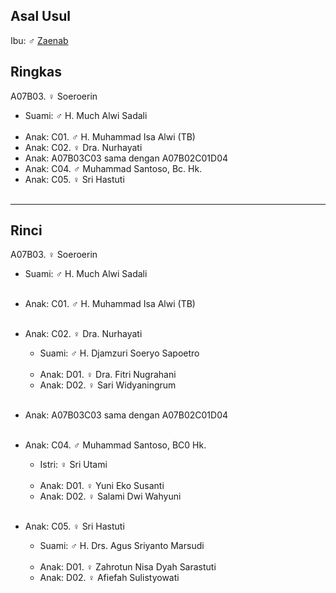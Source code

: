 ## Asal Usul

Ibu: ♂ [Zaenab][up] 

## Ringkas

A07B03. ♀ Soeroerin
	<br/>

*	Suami: ♂ H. Much Alwi Sadali
	<br/><br/>
*	Anak: C01. ♂ H. Muhammad Isa Alwi (TB)
*	Anak: C02. ♀ Dra. Nurhayati 
*	Anak: A07B03C03 sama dengan A07B02C01D04
*	Anak: C04. ♂ Muhammad Santoso, Bc. Hk.
*	Anak: C05. ♀ Sri Hastuti 
	<br/><br/>

-- -- --

## Rinci

A07B03. ♀ Soeroerin
	<br/>

*	Suami: ♂ H. Much Alwi Sadali
	<br/><br/>

*	Anak: C01. ♂ H. Muhammad Isa Alwi (TB)
	<br/><br/>

*	Anak: C02. ♀ Dra. Nurhayati 
	*	Suami: ♂ H. Djamzuri Soeryo Sapoetro
	<br/><br/>
	*	Anak: D01. ♀ Dra. Fitri Nugrahani
	*	Anak: D02. ♀ Sari Widyaningrum
	<br/><br/>

*	Anak: A07B03C03 sama dengan A07B02C01D04
	<br/><br/>

*	Anak: C04. ♂ Muhammad Santoso, BC0 Hk.
	*	Istri: ♀ Sri Utami
	<br/><br/>
	*	Anak: D01. ♀ Yuni Eko Susanti
	*	Anak: D02. ♀ Salami Dwi Wahyuni
	<br/><br/>

*	Anak: C05. ♀ Sri Hastuti 
	*	Suami: ♂ H. Drs. Agus Sriyanto Marsudi
	<br/><br/>
	*	Anak: D01. ♀ Zahrotun Nisa Dyah Sarastuti
	*	Anak: D02. ♀ Afiefah Sulistyowati
	<br/><br/>

[up]: https://github.com/epsi-rns/gitodipuro/blob/master/tree/A07.md

